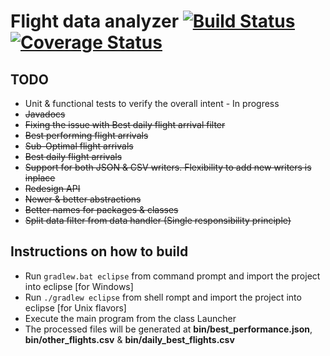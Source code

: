 # Flight data analyzer [![Build Status](https://travis-ci.org/thekalinga/acme-corporation-flightdata.svg?branch=master)][1] [![Coverage Status](https://coveralls.io/repos/thekalinga/acme-corporation-flightdata/badge.png?branch=master)](https://coveralls.io/r/thekalinga/acme-corporation-flightdata?branch=master)

## TODO
- Unit & functional tests to verify the overall intent - In progress
- ~~Javadocs~~
- ~~Fixing the issue with Best daily flight arrival filter~~
- ~~Best performing flight arrivals~~
- ~~Sub-Optimal flight arrivals~~
- ~~Best daily flight arrivals~~
- ~~Support for both JSON & CSV writers. Flexibility to add new writers is inplace~~
- ~~Redesign API~~
- ~~Newer & better abstractions~~
- ~~Better names for packages & classes~~
- ~~Split data filter from data handler (Single responsibility principle)~~

## Instructions on how to build
- Run `gradlew.bat eclipse` from command prompt and import the project into eclipse [for Windows]
- Run `./gradlew eclipse` from shell rompt and import the project into eclipse [for Unix flavors]
- Execute the main program from the class Launcher
- The processed files will be generated at **bin/best_performance.json**, **bin/other_flights.csv** & **bin/daily_best_flights.csv**


[1]: https://travis-ci.org/thekalinga/acme-corporation-flightdata
